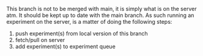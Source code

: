 This branch is not to be merged with main, it is simply what is on the server atm. It should be kept up to date with the main branch.
As such running an experiment on the server, is a matter of doing the following steps:
1. push experiment(s) from local version of this branch
2. fetch/pull on server
3. add experiment(s) to experiment queue
